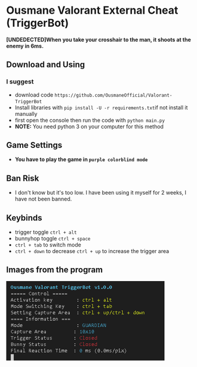 # Ousmane Valorant External Cheat (TriggerBot)
**[UNDEDECTED]When you take your crosshair to the man, it shoots at the enemy in 6ms.**
## Download and Using 
### I suggest
- download code `https://github.com/OusmaneOfficial/Valorant-TriggerBot`
- Install libraries with `pip install -U -r requirements.txt`if not install it manually
- first open the console then run the code with `python main.py`
- **NOTE:**  You need python 3 on your computer for this method

## Game Settings
- **You have to play the game in `purple colorblind mode`**

## Ban Risk
- I don't know but it's too low. I have been using it myself for 2 weeks, I have not been banned.
## Keybinds
- trigger toggle `ctrl + alt`
- bunnyhop toggle `ctrl + space`
- `ctrl + tab` to switch mode
- `ctrl + down` to decrease `ctrl + up` to increase the trigger area

## Images from the program
<img src=".assets/unknown.png">
